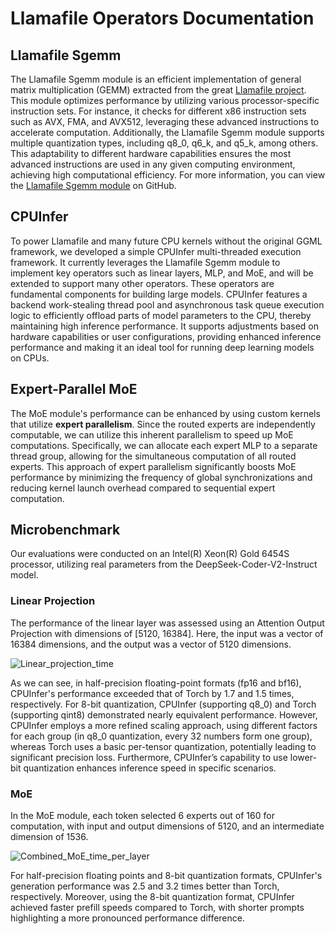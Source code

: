 # Llamafile Operators Documentation

## Llamafile Sgemm

The Llamafile Sgemm module is an efficient implementation of general matrix multiplication (GEMM) extracted from the great [Llamafile project](https://github.com/Mozilla-Ocho/llamafile/blob/main/llamafile/sgemm.cpp). 
This module optimizes performance by utilizing various processor-specific instruction sets. For instance, it checks for different x86 instruction sets such as AVX, FMA, and AVX512, leveraging these advanced instructions to accelerate computation. 
Additionally, the Llamafile Sgemm module supports multiple quantization types, including q8_0, q6_k, and q5_k, among others. This adaptability to different hardware capabilities ensures the most advanced instructions are used in any given computing environment, achieving high computational efficiency. For more information, you can view the [Llamafile Sgemm module](https://github.com/Mozilla-Ocho/llamafile/blob/main/llamafile/sgemm.cpp) on GitHub.


## CPUInfer
To power Llamafile and many future CPU kernels without the original GGML framework, we developed a simple CPUInfer multi-threaded execution framework. It currently leverages the Llamafile Sgemm module to implement key operators such as linear layers, MLP, and MoE, and will be extended to support many other operators. These operators are fundamental components for building large models. CPUInfer features a backend work-stealing thread pool and asynchronous task queue execution logic to efficiently offload parts of model parameters to the CPU, thereby maintaining high inference performance. It supports adjustments based on hardware capabilities or user configurations, providing enhanced inference performance and making it an ideal tool for running deep learning models on CPUs.

## Expert-Parallel MoE

The MoE module's performance can be enhanced by using custom kernels that utilize **expert parallelism**. Since the routed experts are independently computable, we can utilize this inherent parallelism to speed up MoE computations. Specifically, we can allocate each expert MLP to a separate thread group, allowing for the simultaneous computation of all routed experts. This approach of expert parallelism significantly boosts MoE performance by minimizing the frequency of global synchronizations and reducing kernel launch overhead compared to sequential expert computation.

## Microbenchmark

Our evaluations were conducted on an Intel(R) Xeon(R) Gold 6454S processor, utilizing real parameters from the DeepSeek-Coder-V2-Instruct model.

### Linear Projection

The performance of the linear layer was assessed using an Attention Output Projection with dimensions of [5120, 16384]. Here, the input was a vector of 16384 dimensions, and the output was a vector of 5120 dimensions.

![Linear_projection_time](Linear_projection_time.png)

As we can see, in half-precision floating-point formats (fp16 and bf16), CPUInfer's performance exceeded that of Torch by 1.7 and 1.5 times, respectively. For 8-bit quantization, CPUInfer (supporting q8_0) and Torch (supporting qint8) demonstrated nearly equivalent performance. However, CPUInfer employs a more refined scaling approach, using different factors for each group (in q8_0 quantization, every 32 numbers form one group), whereas Torch uses a basic per-tensor quantization, potentially leading to significant precision loss. Furthermore, CPUInfer’s capability to use lower-bit quantization enhances inference speed in specific scenarios.

### MoE

In the MoE module, each token selected 6 experts out of 160 for computation, with input and output dimensions of 5120, and an intermediate dimension of 1536.

![Combined_MoE_time_per_layer](Combined_MoE_time_per_layer.png)

For half-precision floating points and 8-bit quantization formats, CPUInfer's generation performance was 2.5 and 3.2 times better than Torch, respectively. Moreover, using the 8-bit quantization format, CPUInfer achieved faster prefill speeds compared to Torch, with shorter prompts highlighting a more pronounced performance difference.
